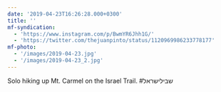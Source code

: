 ```yaml
---
date: '2019-04-23T16:26:28.000+0300'
title: ''
mf-syndication:
  - 'https://www.instagram.com/p/BwmYR6Jhh1G/'
  - 'https://twitter.com/thejuanpinto/status/1120969986233778177'
mf-photo:
  - '/images/2019-04-23.jpg'
  - '/images/2019-04-23_2.jpg'
---
```

Solo hiking up Mt. Carmel on the Israel Trail. #שבילישראל
